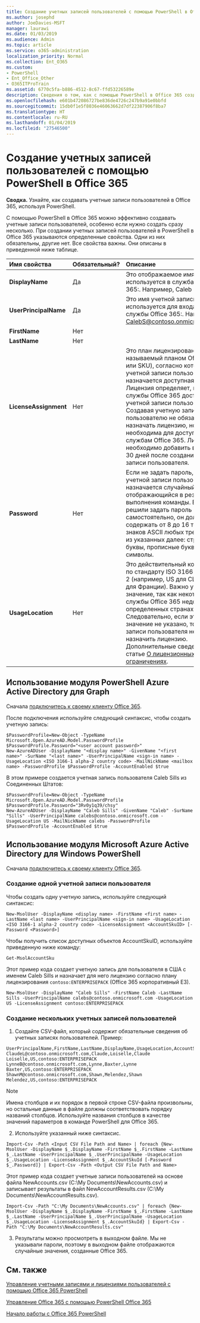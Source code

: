 ```yaml
---
title: Создание учетных записей пользователей с помощью PowerShell в Office 365
ms.author: josephd
author: JoeDavies-MSFT
manager: laurawi
ms.date: 01/03/2019
ms.audience: Admin
ms.topic: article
ms.service: o365-administration
localization_priority: Normal
ms.collection: Ent_O365
ms.custom:
- PowerShell
- Ent_Office_Other
- O365ITProTrain
ms.assetid: 6770c5fa-b886-4512-8c67-ffd53226589e
description: Сведения о том, как с помощью PowerShell в Office 365 создавать учетные записи пользователей в Office 365:.
ms.openlocfilehash: e601b472086727be836de4726c247b9a91e0bbfd
ms.sourcegitcommit: 15db0f1e5f8036e46063662d7df22387906f8ba7
ms.translationtype: HT
ms.contentlocale: ru-RU
ms.lasthandoff: 01/04/2019
ms.locfileid: "27546500"
---
```

# <a name="create-user-accounts-with-office-365-powershell"></a>Создание учетных записей пользователей с помощью PowerShell в Office 365

**Сводка.** Узнайте, как создавать учетные записи пользователей в Office 365, используя PowerShell.
  
С помощью PowerShell в Office 365 можно эффективно создавать учетные записи пользователей, особенно если нужно создать сразу несколько. При создании учетных записей пользователей в PowerShell в Office 365 указываются определенные свойства. Одни из них обязательны, другие  нет. Все свойства важны. Они описаны в приведенной ниже таблице.
  
|**Имя свойства**|**Обязательный?**|**Описание**|
|:-----|:-----|:-----|
|**DisplayName** <br/> |Да  <br/> |Это отображаемое имя, которое используется в службах Office 365:. Например, Caleb Sills.  <br/> |
|**UserPrincipalName** <br/> |Да  <br/> |Это имя учетной записи, которое используется для входа в службы Office 365:. Например, CalebS@contoso.onmicrosoft.com.  <br/> |
|**FirstName** <br/> |Нет  <br/> ||
|**LastName** <br/> |Нет  <br/> ||
|**LicenseAssignment** <br/> |Нет  <br/> |Это план лицензирования (также называемый планом Office 365 или SKU), согласно которому учетной записи пользователя назначается доступная лицензия. Лицензия определяет, какие службы Office 365 доступны учетной записи пользователя. Создавая учетную запись, пользователю не обязательно назначать лицензию, но она необходима для доступа к службам Office 365. Лицензию необходимо добавить в течение 30 дней после создания учетной записи пользователя. |
|**Password** <br/> |Нет  <br/> | Если не задать пароль, для учетной записи пользователя назначается случайный пароль, отображающийся в результатах выполнения команды. Если вы решили задать пароль самостоятельно, он должен содержать от 8 до 16 текстовых знаков ASCII любых трех типов из указанных далее: строчные буквы, прописные буквы, числа и символы. <br/> |
|**UsageLocation** <br/> |Нет  <br/> |Это действительный код страны по стандарту ISO 3166-1 alpha-2 (например, US для США и FR для Франции). Важно указать это значение, так как некоторые службы Office 365 недоступны в определенных странах. Следовательно, если это значение не указано, то учетной записи пользователя не удастся назначить лицензию. Дополнительные сведения см. в статье [О лицензионных ограничениях](https://go.microsoft.com/fwlink/p/?LinkId=691730).<br/> |
   

## <a name="use-the-azure-active-directory-powershell-for-graph-module"></a>Использование модуля PowerShell Azure Active Directory для Graph

Сначала [подключитесь к своему клиенту Office 365](connect-to-office-365-powershell.md#connect-with-the-azure-active-directory-powershell-for-graph-module).

После подключения используйте следующий синтаксис, чтобы создать учетную запись:
  
```
$PasswordProfile=New-Object -TypeName Microsoft.Open.AzureAD.Model.PasswordProfile
$PasswordProfile.Password="<user account password>"
New-AzureADUser -DisplayName "<display name>" -GivenName "<first name>" -SurName "<last name>" -UserPrincipalName <sign-in name> -UsageLocation <ISO 3166-1 alpha-2 country code> -MailNickName <mailbox name> -PasswordProfile $PasswordProfile -AccountEnabled $true
```

В этом примере создается учетная запись пользователя Caleb Sills из Соединенных Штатов:
  
```
$PasswordProfile=New-Object -TypeName Microsoft.Open.AzureAD.Model.PasswordProfile
$PasswordProfile.Password="3Rv0y1q39/chsy"
New-AzureADUser -DisplayName "Caleb Sills" -GivenName "Caleb" -SurName "Sills" -UserPrincipalName calebs@contoso.onmicrosoft.com -UsageLocation US -MailNickName calebs -PasswordProfile $PasswordProfile -AccountEnabled $true
```

## <a name="use-the-microsoft-azure-active-directory-module-for-windows-powershell"></a>Использование модуля Microsoft Azure Active Directory для Windows PowerShell

Сначала [подключитесь к своему клиенту Office 365](connect-to-office-365-powershell.md#connect-with-the-microsoft-azure-active-directory-module-for-windows-powershell).

### <a name="create-an-individual-user-account"></a>Создание одной учетной записи пользователя

Чтобы создать одну учетную запись, используйте следующий синтаксис:
  
```
New-MsolUser -DisplayName <display name> -FirstName <first name> -LastName <last name> -UserPrincipalName <sign-in name> -UsageLocation <ISO 3166-1 alpha-2 country code> -LicenseAssignment <AccountSkuID> [-Password <Password>]
```

Чтобы получить список доступных объектов AccountSkuID, используйте приведенную ниже команду:

````
Get-MsolAccountSku
````

Этот пример кода создает учетную запись для пользователя в США с именем Caleb Sills и назначает для него лицензию согласно плану лицензирования `contoso:ENTERPRISEPACK` (Office 365 корпоративный E3).
  
```
New-MsolUser -DisplayName "Caleb Sills" -FirstName Caleb -LastName Sills -UserPrincipalName calebs@contoso.onmicrosoft.com -UsageLocation US -LicenseAssignment contoso:ENTERPRISEPACK
```

### <a name="create-multiple-user-accounts"></a>Создание нескольких учетных записей пользователей

1. Создайте CSV-файл, который содержит обязательные сведения об учетных записях пользователей. Пример:
    
  ```
  UserPrincipalName,FirstName,LastName,DisplayName,UsageLocation,AccountSkuId
  ClaudeL@contoso.onmicrosoft.com,Claude,Loiselle,Claude Loiselle,US,contoso:ENTERPRISEPACK
  LynneB@contoso.onmicrosoft.com,Lynne,Baxter,Lynne Baxter,US,contoso:ENTERPRISEPACK
  ShawnM@contoso.onmicrosoft.com,Shawn,Melendez,Shawn Melendez,US,contoso:ENTERPRISEPACK
  ```

 > [!NOTE]
>Имена столбцов и их порядок в первой строке CSV-файла произвольны, но остальные данные в файле должны соответствовать порядку названий столбцов. Используйте названия столбцов в качестве значений параметров в команде PowerShell для Office 365.
    
2. Используйте указанный ниже синтаксис.
    
  ```
  Import-Csv -Path <Input CSV File Path and Name> | foreach {New-MsolUser -DisplayName $_.DisplayName -FirstName $_.FirstName -LastName $_.LastName -UserPrincipalName $_.UserPrincipalName -UsageLocation $_.UsageLocation -LicenseAssignment $_.AccountSkuId [-Password $_.Password]} | Export-Csv -Path <Output CSV File Path and Name>
  ```

Этот пример кода создает учетные записи пользователей на основе файла NewAccounts.csv (C:\My Documents\NewAccounts.csv) и записывает результаты в файл NewAccountResults.csv (C:\My Documents\NewAccountResults.csv).
    
  ```
  Import-Csv -Path "C:\My Documents\NewAccounts.csv" | foreach {New-MsolUser -DisplayName $_.DisplayName -FirstName $_.FirstName -LastName $_.LastName -UserPrincipalName $_.UserPrincipalName -UsageLocation $_.UsageLocation -LicenseAssignment $_.AccountSkuId} | Export-Csv -Path "C:\My Documents\NewAccountResults.csv"
  ```

3. Результаты можно просмотреть в выходном файле. Мы не указывали пароли, поэтому в выходном файле отображаются случайные значения, созданные Office 365.
    
## <a name="see-also"></a>См. также

[Управление учетными записями и лицензиями пользователей с помощью Office 365 PowerShell](manage-user-accounts-and-licenses-with-office-365-powershell.md)
  
[Управление Office 365 с помощью PowerShell Office 365](manage-office-365-with-office-365-powershell.md)
  
[Начало работы с Office 365 PowerShell](getting-started-with-office-365-powershell.md)
